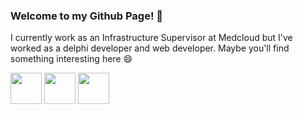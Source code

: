 ### Welcome to my Github Page! 👋

I currently work as an Infrastructure Supervisor at Medcloud but 
I've worked as a delphi developer and web developer. Maybe you'll 
find something interesting here 😄

<div>
  <a href="https://www.linkedin.com/in/giusepe-budny-675111110" target="_blank"><img src="https://image.flaticon.com/icons/png/512/1384/1384889.png" height=50 width=50 target="_blank"></a>
  <a href = "mailto:giubudny@gmail.com"><img src="https://img-premium.flaticon.com/png/512/2875/premium/2875394.png?token=exp=1630009066~hmac=5c29b007165fe8c49d164dc1f83d8bec" target="_blank" width=50 height=50></a>
  <a href = "instagram.com/giubudny"><img src="https://image.flaticon.com/icons/png/512/2111/2111463.png" width=50 height=50 target="_blank"></a>
</div>

<div>
  
 </div>

<!--
**gb18/gb18** is a ✨ _special_ ✨ repository because its `README.md` (this file) appears on your GitHub profile.

Here are some ideas to get you started:

- 🔭 I’m currently working on ...
- 🌱 I’m currently learning ...
- 👯 I’m looking to collaborate on ...
- 🤔 I’m looking for help with ...
- 💬 Ask me about ...
- 📫 How to reach me: ...
- 😄 Pronouns: ...
- ⚡ Fun fact: ...
-->
